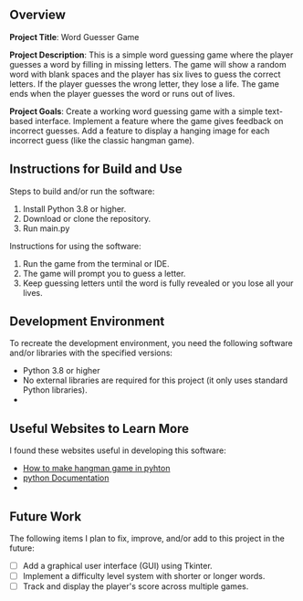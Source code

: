 
## Overview

**Project Title**: Word Guesser Game

**Project Description**: This is a simple word guessing game where the player guesses a word by filling in missing letters. The game will show a random word with blank spaces and the player has six lives to guess the correct letters. If the player guesses the wrong letter, they lose a life. The game ends when the player guesses the word or runs out of lives.

**Project Goals**: Create a working word guessing game with a simple text-based interface.
Implement a feature where the game gives feedback on incorrect guesses.
Add a feature to display a hanging image for each incorrect guess (like the classic hangman game).

## Instructions for Build and Use

Steps to build and/or run the software:

1. Install Python 3.8 or higher.
2. Download or clone the repository.
3. Run main.py 

Instructions for using the software:

1. Run the game from the terminal or IDE.
2. The game will prompt you to guess a letter.
3. Keep guessing letters until the word is fully revealed or you lose all your lives.

## Development Environment 

To recreate the development environment, you need the following software and/or libraries with the specified versions:

* Python 3.8 or higher
* No external libraries are required for this project (it only uses standard Python libraries).
*

## Useful Websites to Learn More

I found these websites useful in developing this software:

* [How to make hangman game in pyhton](https://python-forum.io/thread-38240.html)
*  [python Documentation](https://docs.python.org/3/)
*

## Future Work

The following items I plan to fix, improve, and/or add to this project in the future:

* [ ] Add a graphical user interface (GUI) using Tkinter.
* [ ] Implement a difficulty level system with shorter or longer words.
* [ ] Track and display the player's score across multiple games.
